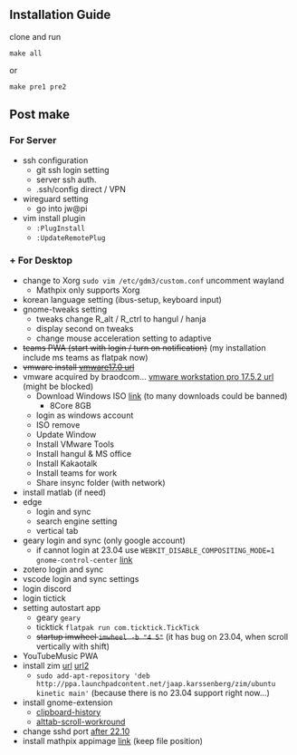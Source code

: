 ## Installation Guide
clone and run

```
make all
```
or 
```
make pre1 pre2
```

## Post make
### For Server
- ssh configuration
  - git ssh login setting
  - server ssh auth.
  - .ssh/config direct / VPN
- wireguard setting
  - go into jw@pi
- vim install plugin
  - `:PlugInstall`
  - `:UpdateRemotePlug`

### + For Desktop
- change to Xorg `sudo vim /etc/gdm3/custom.conf` uncomment wayland
  - Mathpix only supports Xorg
- korean language setting (ibus-setup, keyboard input)
- gnome-tweaks setting
  - tweaks change R_alt / R_ctrl to hangul / hanja
  - display second on tweaks
  - change mouse acceleration setting to adaptive
- ~~teams PWA (start with login / turn on notification)~~ (my installation include ms teams as flatpak now)
- ~~vmware install [vmware17.0 url](https://customerconnect.vmware.com/en/downloads/info/slug/desktop_end_user_computing/vmware_workstation_player/17_0)~~
- vmware acquired by braodcom... [vmware workstation pro 17.5.2 url](https://softwareupdate.vmware.com/cds/vmw-desktop/ws/17.5.2/23775571/linux/core/) (might be blocked)
  - Download Windows ISO [link](https://www.microsoft.com/software-download/windows11) (to many downloads could be banned)
    - 8Core 8GB
  - login as windows account
  - ISO remove
  - Update Window
  - Install VMware Tools
  - Install hangul & MS office
  - Install Kakaotalk
  - Install teams for work
  - Share insync folder (with network)
- install matlab (if need)
- edge
  - login and sync
  - search engine setting
  - vertical tab
- geary login and sync (only google account) 
  - if cannot login at 23.04 use `WEBKIT_DISABLE_COMPOSITING_MODE=1 gnome-control-center` [link](https://askubuntu.com/questions/1222378/cant-login-into-google-in-online-accounts-section/1467164#1467164?newreg=f006ccf8ba884133af4f3e695aca378f)
- zotero login and sync 
- vscode login and sync settings
- login discord
- login tictick
- setting autostart app
  - geary `geary`
  - ticktick `flatpak run com.ticktick.TickTick`
  - ~~startup imwheel `imwheel -b "4 5"`~~ (it has bug on 23.04, when scroll vertically with shift)
- YouTubeMusic PWA
- install zim [url](https://launchpad.net/~jaap.karssenberg/+archive/ubuntu/zim) [url2](https://zim-wiki.org/downloads.html)
  - `sudo add-apt-repository 'deb http://ppa.launchpadcontent.net/jaap.karssenberg/zim/ubuntu kinetic main'` (because there is no 23.04 support right now...)
- install gnome-extension
  - [clipboard-history](https://extensions.gnome.org/extension/4839/clipboard-history/)
  - [alttab-scroll-workround](https://extensions.gnome.org/extension/5282/alttab-scroll-workaround/?c=145434)
- change sshd port [after 22.10](https://askubuntu.com/questions/1439461/ssh-default-port-not-changing-ubuntu-22-10)
- install mathpix appimage [link](https://mathpix.com/docs/snip/linux-overview) (keep file position)
